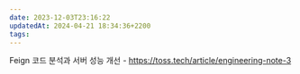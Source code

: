 ```yaml
---
date: 2023-12-03T23:16:22
updatedAt: 2024-04-21 18:34:36+2200
tags: 
---
```

Feign 코드 분석과 서버 성능 개선 - https://toss.tech/article/engineering-note-3